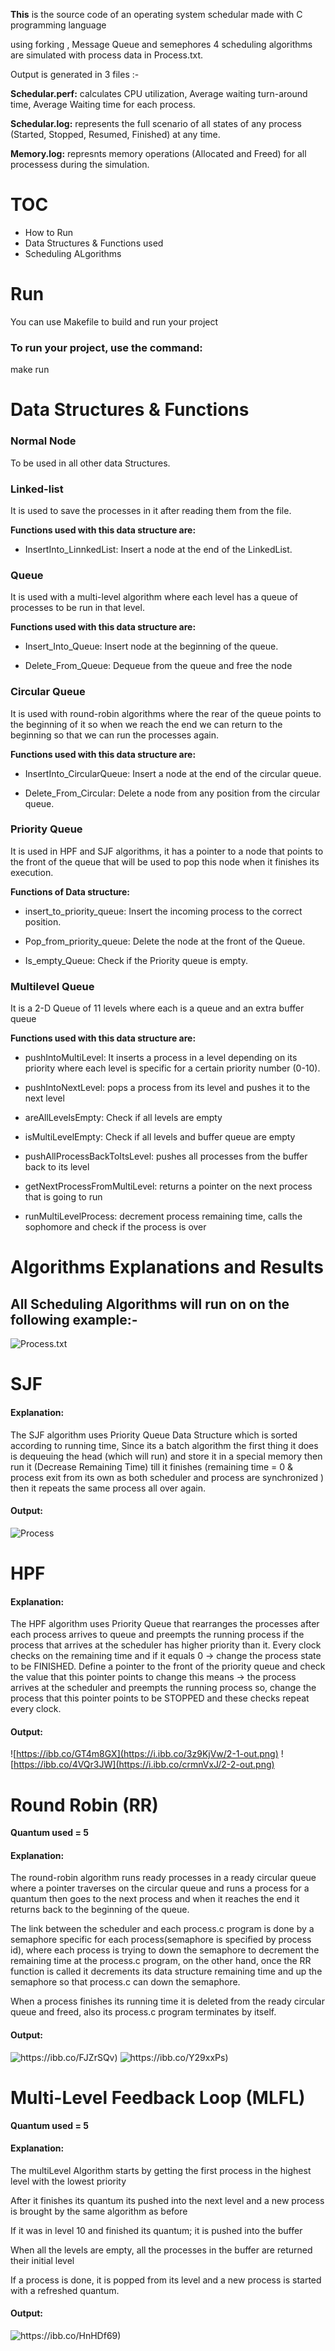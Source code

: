 <b>This</b> is the source code of an operating system schedular made with C programming language

using forking , Message Queue and semephores 4 scheduling algorithms are simulated with process data in Process.txt.

Output is generated in 3 files :-

<b>Schedular.perf:</b> calculates CPU utilization, Average waiting turn-around time, Average Waiting time for each process. 

<b>Schedular.log:</b> represents the full scenario of all states of any process (Started, Stopped, Resumed, Finished) at any time.

<b>Memory.log:</b> represnts memory operations (Allocated and Freed) for all processess during the simulation.







# TOC
- How to Run
- Data Structures & Functions used
- Scheduling ALgorithms

# Run

</h1>You can use Makefile to build and run your project</h1>

<h3>To run your project, use the command:</h3>

make run



<h1> Data Structures & Functions </h1>

<h3>Normal Node</h3>

To be used in all other data Structures.

<h3>Linked-list</h3>

It is used to save the processes in it after reading them from the file.

<b>Functions used with this data structure are:</b>

- InsertInto_LinnkedList: Insert a node at the end of the LinkedList.


<h3>Queue</h3>

It is used with a multi-level algorithm where each level has a queue of processes to be run in that level.

<b>Functions used with this data structure are:</b>

- Insert_Into_Queue: Insert node at the beginning of the queue.

- Delete_From_Queue: Dequeue from the queue and free the node

<h3>Circular Queue</h3>

It is used with round-robin algorithms where the rear of the queue points to the beginning of it so when we reach the end we can return to the beginning so that we can 
run the processes again.

<b>Functions used with this data structure are:</b>

- InsertInto_CircularQueue: Insert a node at the end of the circular queue.

- Delete_From_Circular: Delete a node from any position from the circular queue.

<h3>Priority Queue</h3>

It is used in HPF and SJF algorithms, it has a pointer to a node that points to the front of the queue that will be used to pop this node when it finishes its execution.

<b>Functions of Data structure:</b>

- insert_to_priority_queue: Insert the incoming process to the correct position.

- Pop_from_priority_queue: Delete the node at the front of the Queue.

- Is_empty_Queue: Check if the Priority queue is empty.


<h3>Multilevel Queue</h3>

It is a 2-D Queue of 11 levels where each is a queue and an extra buffer queue

<b>Functions used with this data structure are:</b>

- pushIntoMultiLevel: It inserts a process in a level depending on its priority where each level is specific for a certain priority number (0-10).

- pushIntoNextLevel: pops a process from its level and pushes it to the next level

- areAllLevelsEmpty: Check if all levels are empty

- isMultiLevelEmpty: Check if all levels and buffer queue are empty

- pushAllProcessBackToItsLevel: pushes all processes from the buffer back to its level

- getNextProcessFromMultiLevel: returns a pointer on the next process that is going to run

- runMultiLevelProcess: decrement process remaining time, calls the sophomore and check if the process is over 

# Algorithms Explanations and Results

<h2>All Scheduling Algorithms will run on on the following example:-</h2>
  
  
![Process.txt](https://i.ibb.co/XXxHc5L/1-Input.png)

# SJF

<h4>Explanation:</h4> 

The SJF algorithm uses Priority Queue Data Structure which is sorted according to running time,  Since its a batch algorithm the first thing it does is dequeuing the head (which will run) and store it in a special memory then run it (Decrease Remaining Time) till it finishes (remaining time = 0 & process exit from its own as both scheduler and process are synchronized ) then it repeats the same process all over again.

<h4>Output:</h4>

![Process](https://i.ibb.co/cTTmyWG/1-Output.png)


# HPF

<h4>Explanation:</h4> 


The HPF algorithm uses Priority Queue that rearranges the processes after each process arrives to queue and preempts the running process if the process that arrives at the scheduler has higher priority than it. Every clock checks on the remaining time and if it equals 0 → change the process state to be FINISHED. Define a pointer to the front of the priority queue and check the value that this pointer points to change this means → the process arrives at the scheduler and preempts the running process so, change the process that this pointer points to be STOPPED and these checks repeat every clock. 

<h4>Output:</h4>

![https://ibb.co/GT4m8GX](https://i.ibb.co/3z9KjVw/2-1-out.png)
![https://ibb.co/4VQr3JW](https://i.ibb.co/crmnVxJ/2-2-out.png)



# Round Robin (RR)

<b>Quantum used = 5</b>

<h4>Explanation:</h4> 


The round-robin algorithm runs ready processes in a ready circular queue where a pointer traverses on the circular queue and runs a process for a quantum then goes to the next process and when it reaches the end it returns back to the beginning of the queue. 

The link between the scheduler and each process.c program is done by a semaphore specific for each process(semaphore is specified by process id), where each process is trying to down the semaphore to decrement the remaining time at the process.c program, on the other hand, once the RR function is called it decrements its data structure remaining time and up the semaphore so that process.c can down the semaphore.

When a process finishes its running time it is deleted from the ready circular queue and freed, also its process.c program terminates by itself.

<h4>Output:</h4>

![https://ibb.co/FJZrSQv)](https://i.ibb.co/wCGk9nH/3-1-out.png)
![https://ibb.co/Y29xxPs)](https://i.ibb.co/Wn9LLGJ/3-2-out.png)




# Multi-Level Feedback Loop (MLFL)

<b>Quantum used = 5</b>

<h4>Explanation:</h4> 

The multiLevel Algorithm starts by getting the first process in the highest level with the lowest priority

After it finishes its quantum its pushed into the next level and a new process is brought by the same algorithm as before

If it was in level 10 and finished its quantum; it is pushed into the buffer

When all the levels are empty, all the processes in the buffer are returned their initial level

If a process is done, it is popped from its level and a new process is started with a refreshed quantum.



<h4>Output:</h4>

![https://ibb.co/HnHDf69)](https://i.ibb.co/gzRMLNc/4-out.png)






